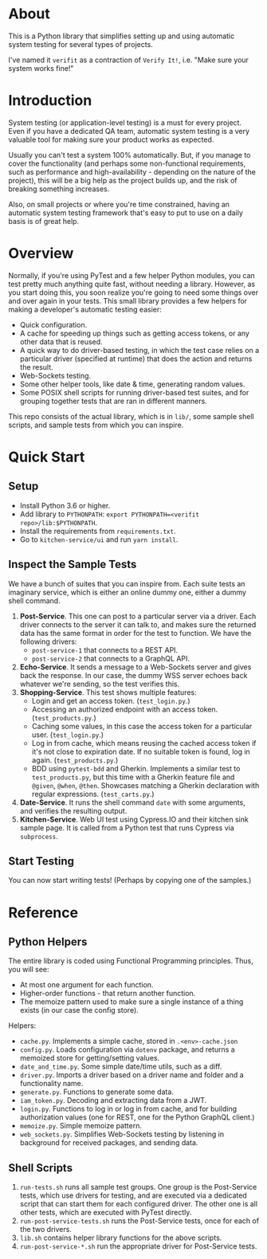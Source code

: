 # About

This is a Python library that simplifies setting up and using automatic system testing for several types of projects.

I've named it `verifit` as a contraction of `Verify It!`, i.e. "Make sure your system works fine!"



# Introduction

System testing (or application-level testing) is a must for every project.  Even if you have a dedicated QA team, automatic system testing is a very valuable tool for making sure your product works as expected.

Usually you can't test a system 100% automatically. But, if you manage to cover the functionality (and perhaps some non-functional requirements, such as performance and high-availability - depending on the nature of the project), this will be a big help as the project builds up, and the risk of breaking something increases.

Also, on small projects or where you're time constrained, having an automatic system testing framework that's easy to put to use on a daily basis is of great help.



# Overview

Normally, if you're using PyTest and a few helper Python modules, you can test pretty much anything quite fast, without needing a library.  However, as you start doing this, you soon realize you're going to need some things over and over again in your tests.  This small library provides a few helpers for making a developer's automatic testing easier:

- Quick configuration.
- A cache for speeding up things such as getting access tokens, or any other data that is reused.
- A quick way to do driver-based testing, in which the test case relies on a particular driver (specified at runtime)  that does the action and returns the result.
- Web-Sockets testing.
- Some other helper tools, like date & time, generating random values.
- Some POSIX shell scripts for running driver-based test suites, and for grouping together tests that are ran in different manners.

This repo consists of the actual library, which is in `lib/`, some sample shell scripts, and sample tests from which you can inspire.


# Quick Start

## Setup

- Install Python 3.6 or higher.
- Add library to `PYTHONPATH`: `export PYTHONPATH=<verifit repo>/lib:$PYTHONPATH`.
- Install the requirements from `requirements.txt`.
- Go to `kitchen-service/ui` and run `yarn install`.

## Inspect the Sample Tests 

We have a bunch of suites that you can inspire from.  Each suite tests an imaginary service, which is either an online dummy one, either a dummy shell command. 

1. **Post-Service**.  This one can post to a particular server via a driver.  Each driver connects to the server it can talk to, and makes sure the returned data has the same format in order for the test to function.  We have the following drivers:
   - `post-service-1` that connects to a REST API.
   - `post-service-2` that connects to a GraphQL API.
2. **Echo-Service**.  It sends a message to a Web-Sockets server and gives back the response.  In our case, the dummy WSS server echoes back whatever we're sending, so the test verifies this.
3. **Shopping-Service**.  This test shows multiple features:
   - Login and get an access token.  (`test_login.py`.)
   - Accessing an authorized endpoint with an access token.  (`test_products.py`.)
   - Caching some values, in this case the access token for a particular user.  (`test_login.py`.)
   - Log in from cache, which means reusing the cached access token if it's not close to expiration date.  If no suitable token is found, log in again.  (`test_products.py`.)
   - BDD using `pytest-bdd` and Gherkin.  Implements a similar test to `test_products.py`, but this time with a Gherkin feature file and `@given`, `@when`, `@then`.  Showcases matching a Gherkin declaration with regular expressions.  (`test_carts.py`.)
4. **Date-Service**.  It runs the shell command `date` with some arguments, and verifies the resulting output.
5. **Kitchen-Service**.  Web UI test using Cypress.IO and their kitchen sink sample page.  It is called from a Python test that runs Cypress via `subprocess`.

## Start Testing

You can now start writing tests!  (Perhaps by copying one of the samples.)



# Reference

## Python Helpers

The entire library is coded using Functional Programming principles.  Thus, you will see:

- At most one argument for each function.
- Higher-order functions - that return another function.
- The memoize pattern used to make sure a single instance of a thing exists (in our case the config store).

Helpers:

- `cache.py`.  Implements a simple cache, stored in `.<env>-cache.json` 
- `config.py`.  Loads configuration via `dotenv` package, and returns a memoized store for getting/setting values.
- `date_and_time.py`.  Some simple date/time utils, such as a diff.
- `driver.py`.  Imports a driver based on a driver name and folder and a functionality name.
- `generate.py`.  Functions to generate some data.
- `iam_token.py`.  Decoding and extracting data from a JWT.
- `login.py`.  Functions to log in or log in from cache, and for building authorization values (one for REST, one for the Python GraphQL client.)
- `memoize.py`.  Simple memoize pattern.
- `web_sockets.py`.  Simplifies Web-Sockets testing by listening in background for received packages, and sending data.

## Shell Scripts

1. `run-tests.sh` runs all sample test groups.  One group is the Post-Service tests, which use drivers for testing, and are executed via a dedicated script that can start them for each configured driver.  The other one is all other tests, which are executed with PyTest directly.
2. `run-post-service-tests.sh` runs the Post-Service tests, once for each of the two drivers.
3. `lib.sh` contains helper library functions for the above scripts.
4. `run-post-service-*.sh` run the appropriate driver for Post-Service tests.
